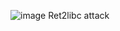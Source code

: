 ![image](https://github.com/user-attachments/assets/6ce8ef70-30c4-4b75-ae05-0a62745d96af)
Ret2libc attack
